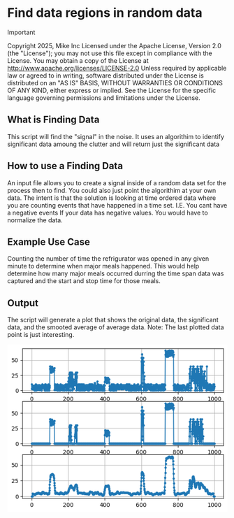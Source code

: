 # Find data regions in random data

> [!IMPORTANT]
> Copyright 2025, Mike Inc
> Licensed under the Apache License, Version 2.0 (the "License");
> you may not use this file except in compliance with the License.
> You may obtain a copy of the License at
>    http://www.apache.org/licenses/LICENSE-2.0
> Unless required by applicable law or agreed to in writing, software
> distributed under the License is distributed on an "AS IS" BASIS,
> WITHOUT WARRANTIES OR CONDITIONS OF ANY KIND, either express or implied.
> See the License for the specific language governing permissions and
> limitations under the License.

## What is Finding Data
This script will find the "signal" in the noise.  It uses an algorithim to identify significant data amoung the clutter and will return just the significant data

## How to use a Finding Data
An input file allows you to create a signal inside of a random data set for the process then to find.  You could also just point the algorithim at your own data.
The intent is that the solution is looking at time ordered data where you are counting events that have happened in a time set.  I.E. You cant have a negative events
If your data has negative values.  You would have to normalize the data.

## Example Use Case
Counting the number of time the refrigurator was opened in any given minute to determine when major meals happened.  This would help determine how many major meals occurred
durring the time span data was captured and the start and stop time for those meals.

## Output
The script will generate a plot that shows the original data, the significant data, and the smooted average of average data.  Note:  The last plotted data point is just interesting.

![Alt text](data_plot.png)
